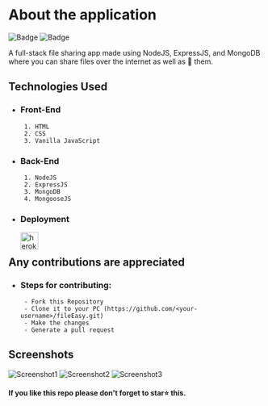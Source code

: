 # About the application

![Badge](https://img.shields.io/badge/fileEasy-application-brightgreen)
![Badge](https://img.shields.io/badge/open--source-%E2%9D%A4-red)

A full-stack file sharing app made using NodeJS, ExpressJS, and MongoDB where you can share files over the internet as well as 📧 them.

## Technologies Used
  - ### Front-End
    ```
     1. HTML
     2. CSS
     3. Vanilla JavaScript
    ```
  - ### Back-End
    ```
     1. NodeJS
     2. ExpressJS
     3. MongoDB
     4. MongooseJS
    ```
   - ### Deployment
        <img align="left" alt="heroku" width="35px" src="https://www.vectorlogo.zone/logos/heroku/heroku-icon.svg" /><br>

## Any contributions are appreciated 

  - ### Steps for contributing:
    ```
     - Fork this Repository
     - Clone it to your PC (https://github.com/<your-username>/fileEasy.git)
     - Make the changes
     - Generate a pull request
    ```
 
 ## Screenshots
![Screenshot1](https://user-images.githubusercontent.com/80754608/125398000-5a22dd80-e3cc-11eb-8509-da2cb79b7950.png)
![Screenshot2](https://user-images.githubusercontent.com/80754608/125398010-5b540a80-e3cc-11eb-8127-afe19d8afb65.png)
![Screenshot3](https://user-images.githubusercontent.com/80754608/125398005-5abb7400-e3cc-11eb-8eeb-bc2777ae2aa6.png)

#### If you like this repo please don't forget to star⭐ this.
